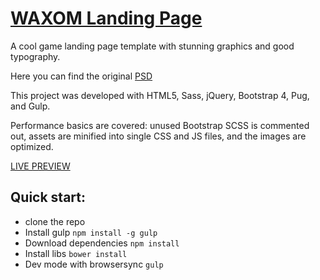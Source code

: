 # [WAXOM Landing Page](https://webdevprog.github.io/waxom/)

A cool game landing page template with stunning graphics and good typography.

Here you can find the original [PSD](https://dribbble.com/shots/2466735-Waxom-Free-Homepage-PSD-Template)

This project was developed with HTML5, Sass, jQuery, Bootstrap 4, Pug, and Gulp.

Performance basics are covered: unused Bootstrap SCSS is commented out, assets are minified into single CSS and JS files, and the images are optimized.

[LIVE PREVIEW](https://webdevprog.github.io/waxom/)

## Quick start:

* clone the repo
* Install gulp `npm install -g gulp`
* Download dependencies `npm install`
* Install libs `bower install`
* Dev mode with browsersync `gulp`